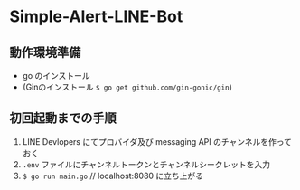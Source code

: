 # Simple-Alert-LINE-Bot
## 動作環境準備
- go のインストール
- (Ginのインストール `$ go get github.com/gin-gonic/gin`)

## 初回起動までの手順
1. LINE Devlopers にてプロバイダ及び messaging API のチャンネルを作っておく
1. `.env` ファイルにチャンネルトークンとチャンネルシークレットを入力
1. `$ go run main.go` // localhost:8080 に立ち上がる
